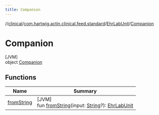 ```yaml
---
title: Companion
---
```

//[clinical](../../../../index.html)/[com.hartwig.actin.clinical.feed.standard](../../index.html)/[EhrLabUnit](../index.html)/[Companion](index.html)



# Companion



[JVM]\
object [Companion](index.html)



## Functions


| Name | Summary |
|---|---|
| [fromString](from-string.html) | [JVM]<br>fun [fromString](from-string.html)(input: [String](https://kotlinlang.org/api/latest/jvm/stdlib/kotlin/-string/index.html)?): [EhrLabUnit](../index.html) |

